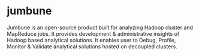 jumbune
=======

Jumbune is an open-source product built for analyzing Hadoop cluster and MapReduce jobs. It provides development &amp; administrative insights of Hadoop based analytical solutions. It enables user to Debug, Profile, Monitor &amp; Validate analytical solutions hosted on decoupled clusters.
